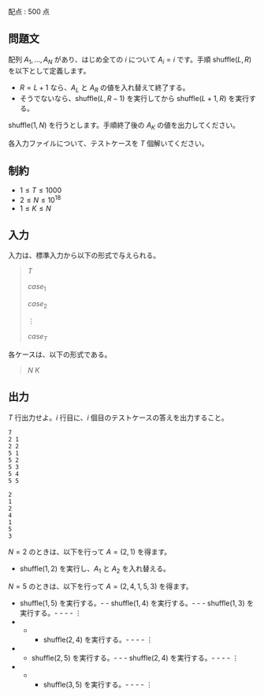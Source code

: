 配点 : $500$ 点

## 問題文

配列 $A_1, \ldots, A_N$ があり、はじめ全ての $i$ について $A_i = i$ です。手順 $\mathrm{shuffle}(L, R)$ を以下として定義します。

- $R = L + 1$ なら、$A_L$ と $A_R$ の値を入れ替えて終了する。
- そうでないなら、$\mathrm{shuffle}(L, R - 1)$ を実行してから $\mathrm{shuffle}(L + 1, R)$ を実行する。

$\mathrm{shuffle}(1, N)$ を行うとします。手順終了後の $A_K$ の値を出力してください。

各入力ファイルについて、テストケースを $T$ 個解いてください。

## 制約

- $1 \leq T \leq 1000$
- $2 \leq N \leq 10^{18}$
- $1 \leq K \leq N$

## 入力

入力は、標準入力から以下の形式で与えられる。

> $T$
> 
> $case_1$
> 
> $case_2$
> 
> $\vdots$
> 
> $case_T$

各ケースは、以下の形式である。

> $N$ $K$

## 出力

$T$ 行出力せよ。$i$ 行目に、$i$ 個目のテストケースの答えを出力すること。

```input1
7
2 1
2 2
5 1
5 2
5 3
5 4
5 5
```

```output1
2
1
2
4
1
5
3
```

$N=2$ のときは、以下を行って $A=(2,1)$ を得ます。

- $\mathrm{shuffle}(1, 2)$ を実行し、$A_1$ と $A_2$ を入れ替える。

$N=5$ のときは、以下を行って $A=(2,4,1,5,3)$ を得ます。

- $\mathrm{shuffle}(1, 5)$ を実行する。-   - $\mathrm{shuffle}(1, 4)$ を実行する。-   -   - $\mathrm{shuffle}(1, 3)$ を実行する。-   -   -   - $\vdots$
-   -   - $\mathrm{shuffle}(2, 4)$ を実行する。-   -   -   - $\vdots$
-   - $\mathrm{shuffle}(2, 5)$ を実行する。-   -   - $\mathrm{shuffle}(2, 4)$ を実行する。-   -   -   - $\vdots$
-   -   - $\mathrm{shuffle}(3, 5)$ を実行する。-   -   -   - $\vdots$